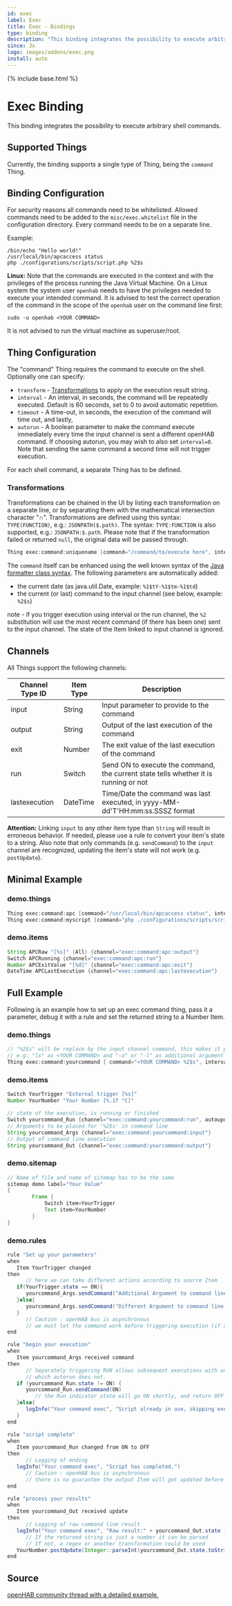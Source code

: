 ```yaml
---
id: exec
label: Exec
title: Exec - Bindings
type: binding
description: "This binding integrates the possibility to execute arbitrary shell commands."
since: 3x
logo: images/addons/exec.png
install: auto
---
```


<!-- Attention authors: Do not edit directly. Please add your changes to the appropriate source repository -->

{% include base.html %}

# Exec Binding

This binding integrates the possibility to execute arbitrary shell commands.

## Supported Things

Currently, the binding supports a single type of Thing, being the `command` Thing.

## Binding Configuration

For security reasons all commands need to be whitelisted.
Allowed commands need to be added to the `misc/exec.whitelist` file in the configuration directory.
Every command needs to be on a separate line.

Example:

```shell
/bin/echo "Hello world!"
/usr/local/bin/apcaccess status
php ./configurations/scripts/script.php %2$s
```

**Linux:**
Note that the commands are executed in the context and with the privileges of the process running the Java Virtual Machine.
On a Linux system the system user `openhab` needs to have the privileges needed to execute your intended command.
It is advised to test the correct operation of the command in the scope of the `openhab` user on the command line first:

```shell
sudo -u openhab <YOUR COMMAND>
```

It is not advised to run the virtual machine as superuser/root.

## Thing Configuration

The "command" Thing requires the command to execute on the shell.
Optionally one can specify:

- `transform` - [Transformations](/docs/configuration/transformations.html) to apply on the execution result string.
- `interval` - An interval, in seconds, the command will be repeatedly executed. Default is 60 seconds, set to 0 to avoid automatic repetition.
- `timeout` - A time-out, in seconds, the execution of the command will time out, and lastly,
- `autorun` - A boolean parameter to make the command execute immediately every time the input channel is sent a different openHAB command. If choosing autorun, you may wish to also set `interval=0`. Note that sending the same command a second time will not trigger execution.

For each shell command, a separate Thing has to be defined.

### Transformations

Transformations can be chained in the UI by listing each transformation on a separate line, or by separating them with the mathematical intersection character "∩".
Transformations are defined using this syntax: `TYPE(FUNCTION)`, e.g.: `JSONPATH($.path)`.
The syntax: `TYPE:FUNCTION` is also supported, e.g.: `JSONPATH:$.path`.
Please note that if the transformation failed or returned `null`, the original data will be passed through.

```java
Thing exec:command:uniquename [command="/command/to/execute here", interval=15, timeout=5, autorun=false]
```

The `command` itself can be enhanced using the well known syntax of the [Java formatter class syntax](https://docs.oracle.com/en/java/javase/17/docs/api/java.base/java/util/Formatter.html#syntax).
The following parameters are automatically added:

- the current date (as java.util.Date, example: `%1$tY-%1$tm-%1$td`)
- the current (or last) command to the input channel (see below, example: `%2$s`)

note - if you trigger execution using interval or the run channel, the `%2` substitution will use the most recent command (if there has been one) sent to the input channel.  The state of the Item linked to input channel is ignored.

## Channels

All Things support the following channels:

| Channel Type ID | Item Type | Description                                                                          |
|-----------------|-----------|--------------------------------------------------------------------------------------|
| input           | String    | Input parameter to provide to the command                                            |
| output          | String    | Output of the last execution of the command                                          |
| exit            | Number    | The exit value of the last execution of the command                                  |
| run             | Switch    | Send ON to execute the command, the current state tells whether it is running or not |
| lastexecution   | DateTime  | Time/Date the command was last executed, in yyyy-MM-dd'T'HH:mm:ss.SSSZ format        |

**Attention:** Linking `input` to any other item type than `String` will result in erroneous behavior.
If needed, please use a rule to convert your item's state to a string.
Also note that only commands (e.g. `sendCommand`) to the `input` channel are recognized, updating the item's state will not work (e.g. `postUpdate`).

## Minimal Example

### demo.things

```java
Thing exec:command:apc [command="/usr/local/bin/apcaccess status", interval=15, timeout=5]
Thing exec:command:myscript [command="php ./configurations/scripts/script.php %2$s", transform="REGEX((.*?))"]
```

### demo.items

```java
String APCRaw "[%s]" (All) {channel="exec:command:apc:output"}
Switch APCRunning {channel="exec:command:apc:run"}
Number APCExitValue "[%d]" {channel="exec:command:apc:exit"}
DateTime APCLastExecution {channel="exec:command:apc:lastexecution"}
```

## Full Example

Following is an example how to set up an exec command thing, pass it a parameter, debug it with a rule and set the returned string to a Number Item.

### demo.things

```java
// "%2$s" will be replace by the input channel command, this makes it possible to use one command line with different arguments.
// e.g: "ls" as <YOUR COMMAND> and "-a" or "-l" as additional argument sent to the input channel in the rule.
Thing exec:command:yourcommand [ command="<YOUR COMMAND> %2$s", interval=0, autorun=false ]
```

### demo.items

```java
Switch YourTrigger "External trigger [%s]"
Number YourNumber "Your Number [%.1f °C]"

// state of the execution, is running or finished
Switch yourcommand_Run {channel="exec:command:yourcommand:run", autoupdate="false"}
// Arguments to be placed for '%2$s' in command line
String yourcommand_Args {channel="exec:command:yourcommand:input"}
// Output of command line execution
String yourcommand_Out {channel="exec:command:yourcommand:output"}
```

### demo.sitemap

```java
// Name of file and name of sitemap has to be the same
sitemap demo label="Your Value"
{
        Frame {
            Switch item=YourTrigger
            Text item=YourNumber
        }
}
```

### demo.rules

```java
rule "Set up your parameters"
when
   Item YourTrigger changed
then
      // here we can take different actions according to source Item
   if(YourTrigger.state == ON){
      yourcommand_Args.sendCommand("Additional Argument to command line for ON")
   }else{
      yourcommand_Args.sendCommand("Different Argument to command line for OFF")
   }
      // Caution : openHAB bus is asynchronous
      // we must let the command work before triggering execution (if autorun false)
end

rule "begin your execution"
when
   Item yourcommand_Args received command
then
      // Separately triggering RUN allows subsequent executions with unchanged parameter %2
      // which autorun does not.
   if (yourcommand_Run.state != ON) {
      yourcommand_Run.sendCommand(ON)
         // the Run indicator state will go ON shortly, and return OFF when script finished
   }else{
      logInfo("Your command exec", "Script already in use, skipping execution.")
   }
end

rule "script complete"
when
   Item yourcommand_Run changed from ON to OFF
then
      // Logging of ending
   logInfo("Your command exec", "Script has completed.")
      // Caution : openHAB bus is asynchronous
      // there is no guarantee the output Item will get updated before the run channel triggers rules
end

rule "process your results"
when
   Item yourcommand_Out received update
then
      // Logging of raw command line result
   logInfo("Your command exec", "Raw result:" + yourcommand_Out.state )
      // If the returned string is just a number it can be parsed
      // If not, a regex or another transformation could be used
   YourNumber.postUpdate(Integer::parseInt(yourcommand_Out.state.toString) as Number)
end

```

## Source

[openHAB community thread with a detailed example.](https://community.openhab.org/t/1-openhab-433mhz-radio-transmitter-tutorial/34977)
